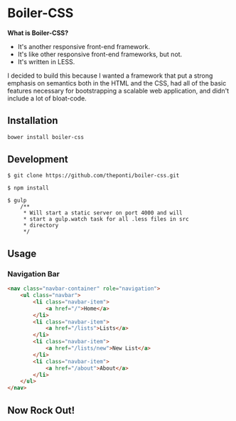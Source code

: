# Boiler-CSS

**What is Boiler-CSS?**
* It's another responsive front-end framework.  
* It's like other responsive front-end frameworks, but not.  
* It's written in LESS.

I decided to build this because I wanted a framework that put a strong emphasis on semantics both in the HTML and the CSS, had all of the basic features necessary for bootstrapping a scalable web application, and didn't include a lot of bloat-code.

## Installation

```bash
bower install boiler-css
```

## Development
```base
$ git clone https://github.com/theponti/boiler-css.git

$ npm install

$ gulp
    /**
     * Will start a static server on port 4000 and will
     * start a gulp.watch task for all .less files in src
     * directory
     */
```

## Usage

### Navigation Bar
```html
<nav class="navbar-container" role="navigation">
    <ul class="navbar">
        <li class="navbar-item">
            <a href="/">Home</a>
        </li>
        <li class="navbar-item">
            <a href="/lists">Lists</a>
        </li>
        <li class="navbar-item">
            <a href="/lists/new">New List</a>
        </li>
        <li class="navbar-item">
            <a href="/about">About</a>
        </li>
    </ul>
</nav>
```

## Now Rock Out!
